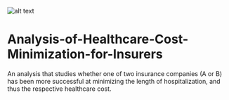 ![alt text](https://media.ceph.org/wp_assets/Brown.sph_.logo_.jpg)
# Analysis-of-Healthcare-Cost-Minimization-for-Insurers
An analysis that studies whether one of two insurance companies (A or B) has been more successful at minimizing the length of hospitalization, and thus the respective healthcare cost.
